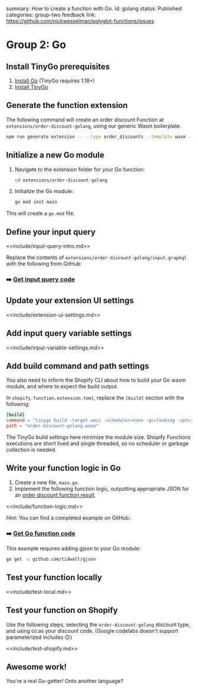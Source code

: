 summary: How to create a function with Go.
id: golang
status: Published
categories: group-two
feedback link: https://github.com/nickwesselman/polyglot-functions/issues

# Group 2: Go

## Install TinyGo prerequisites

1. [Install Go](https://go.dev/doc/install) (TinyGo requires 1.18+)
1. [Install TinyGo](https://tinygo.org/getting-started/install/)

## Generate the function extension

The following command will create an order discount Function at `extensions/order-discount-golang`, using our generic Wasm boilerplate.

```bash
npm run generate extension -- --type order_discounts --template wasm --name order-discount-golang
```

## Initialize a new Go module

1. Navigate to the extension folder for your Go function:

    ```bash
    cd extensions/order-discount-golang
    ```

1. Initialize the Go module:

    ```bash
    go mod init main
    ```

This will create a `go.mod` file.

## Define your input query

<<include/input-query-intro.md>>

Replace the contents of `extensions/order-discount-golang/input.graphql` with the following from GitHub:

### ➡️ [Get input query code](https://github.com/nickwesselman/polyglot-functions/blob/main/extensions/order-discount-golang/input.graphql)

## Update your extension UI settings

<<include/extension-ui-settings.md>>

## Add input query variable settings

<<include/input-variable-settings.md>>

## Add build command and path settings

You also need to inform the Shopify CLI about how to build your Go wasm module, and where to expect the build output.

In `shopify.function.extension.toml`, replace the `[build]` section with the following:

```toml
[build]
command = "tinygo build -target wasi -scheduler=none -gc=leaking -opt=z -no-debug -o order-discount-golang.wasm"
path = "order-discount-golang.wasm"
```

The TinyGo build settings here minimize the module size. Shopify Functions executions are short lived and single threaded, so no scheduler or garbage collection is needed.

## Write your function logic in Go

1. Create a new file, `main.go`.
1. Implement the following function logic, outputting appropriate JSON for an [order discount function result](https://shopify.dev/docs/api/functions/reference/order-discounts/graphql/functionresult).

<<include/function-logic.md>>

_Hint_: You can find a completed example on GitHub:

### ➡️ [Get Go function code](https://github.com/nickwesselman/polyglot-functions/blob/main/extensions/order-discount-golang/main/main.go)

This example requires adding gjson to your Go module:

```bash
go get -u github.com/tidwall/gjson
```

## Test your function locally

<<include/test-local.md>>

## Test your function on Shopify

Use the following steps, selecting the `order-discount-golang` discount type, and using `GO` as your discount code.
(Google codelabs doesn't support parameterized includes 🙃)

<<include/test-shopify.md>>

## Awesome work!

You're a real Go-getter! Onto another language?